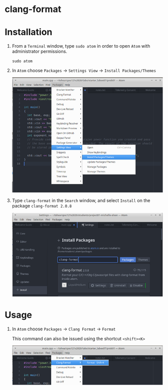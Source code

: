 # clang-format

# Installation
1. From a `Terminal` window, type `sudo atom` in order to open `Atom` with administrator permissions.
   ```
   sudo atom
   ```
1. In `Atom` choose `Packages` -> `Settings View` -> `Install Packages/Themes`

   ![Setting Packages](resources/package-settings.png)

1. Type `clang-format` in the `Search` window, and select `Install` on the package `clang-format 2.0.8`

   ![Install Package](resources/install-package.png)

# Usage

1. In `Atom` choose `Packages` -> `Clang Format` -> `Format`

   This command can also be issued using the shortcut `<shift><K>`
   
   ![Clang Format](resources/format-usage.png)

